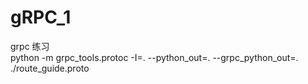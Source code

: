 # gRPC_1
  grpc 练习  
  python -m grpc_tools.protoc -I=. --python_out=. --grpc_python_out=. ./route_guide.proto

